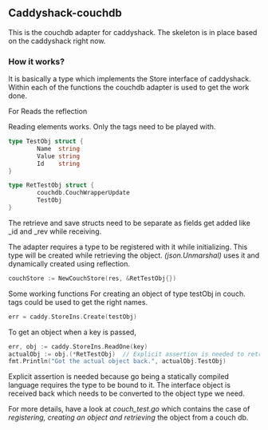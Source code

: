 ## Caddyshack-couchdb

This is the couchdb adapter for caddyshack. The skeleton is in place based on the caddyshack right now. 

### How it works?
It is basically a type which implements the Store interface of caddyshack. Within each of the functions the couchdb adapter is used to get the work done.

For Reads the reflection 

Reading elements works. Only the tags need to be played with. 
```go
type TestObj struct {
        Name  string
        Value string
        Id    string
}
```

```go
type RetTestObj struct {
        couchdb.CouchWrapperUpdate
        TestObj
}
```
The retrieve and save structs need to be separate as fields get added like _id and _rev while receiving.

The adapter requires a type to be registered with it while initializing. This type will be created while retrieving the object. *(json.Unmarshal)* uses it and dynamically created using reflection.

```go
couchStore := NewCouchStore(res, &RetTestObj{})
```

Some working functions
For creating an object of type testObj in couch. tags could be used to get the right names.

```go
err = caddy.StoreIns.Create(testObj)
```

To get an object when a key is passed,
```go
err, obj := caddy.StoreIns.ReadOne(key)
actualObj := obj.(*RetTestObj)  // Explicit assertion is needed to retrieve the object.
fmt.Println("Got the actual object back.", actualObj.TestObj)
```
Explicit assertion is needed because go being a statically compiled language requires the type to be bound to it. The interface object is received back which needs to be converted to the object type we need.

For more details, have a look at *couch_test.go* which contains the case of *registering, creating an object and retrieving* the object from a couch db.
